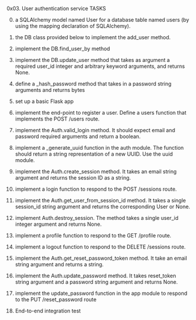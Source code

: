 0x03. User authentication service TASKS

0. a SQLAlchemy model named User for a database table named users (by using the mapping declaration of SQLAlchemy).

1. the DB class provided below to implement the add_user method.

2. implement the DB.find_user_by method

3. implement the DB.update_user method that takes as argument a required user_id integer and arbitrary keyword arguments, and returns None.

4. define a _hash_password method that takes in a password string arguments and returns bytes

5. set up a basic Flask app

6. implement the end-point to register a user. Define a users function that implements the POST /users route.

7. implement the Auth.valid_login method. It should expect email and password required arguments and return a boolean.

8.  implement a _generate_uuid function in the auth module. The function should return a string representation of a new UUID. Use the uuid module.

9.  implement the Auth.create_session method. It takes an email string argument and returns the session ID as a string.

10. implement a login function to respond to the POST /sessions route.

11. implement the Auth.get_user_from_session_id method. It takes a single session_id string argument and returns the corresponding User or None.

12. implement Auth.destroy_session. The method takes a single user_id integer argument and returns None.

13. implement a profile function to respond to the GET /profile route.

14. implement a logout function to respond to the DELETE /sessions route.

15. implement the Auth.get_reset_password_token method. It take an email string argument and returns a string.

16.  implement the Auth.update_password method. It takes reset_token string argument and a password string argument and returns None.

17. implement the update_password function in the app module to respond to the PUT /reset_password route

18. End-to-end integration test
